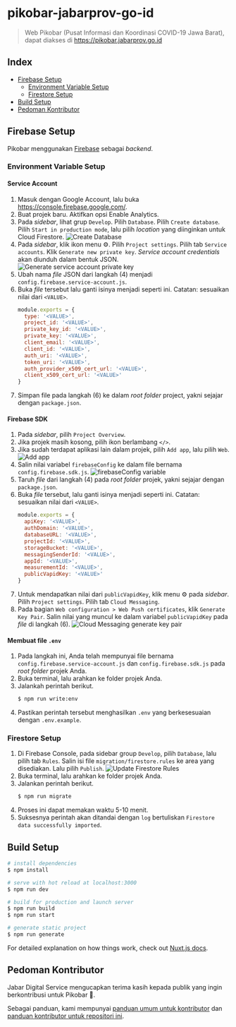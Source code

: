 # pikobar-jabarprov-go-id
> Web Pikobar (Pusat Informasi dan Koordinasi COVID-19 Jawa Barat), dapat diakses di https://pikobar.jabarprov.go.id


## Index
- [Firebase Setup](#firebase-setup)
  - [Environment Variable Setup](#environment-variable-setup)
  - [Firestore Setup](#firestore-setup)
- [Build Setup](#build-setup)
- [Pedoman Kontributor](#pedoman-kontributor)

## Firebase Setup
Pikobar menggunakan [Firebase](https://firebase.google.com/) sebagai _backend_.

### Environment Variable Setup
#### Service Account
1. Masuk dengan Google Account, lalu buka https://console.firebase.google.com/.
2. Buat projek baru. Aktifkan opsi Enable Analytics.
3. Pada _sidebar_, lihat grup `Develop`. Pilih `Database`. Pilih `Create database`. Pilih `Start in production mode`, lalu pilih _location_ yang diinginkan untuk Cloud Firestore.
![Create Database](https://user-images.githubusercontent.com/4391973/77878823-69d3ec80-7283-11ea-8a83-62857b58f229.png)
4. Pada _sidebar_, klik ikon menu :gear:. Pilih `Project settings`. Pilih tab `Service accounts`. Klik `Generate new private key`. _Service account credentials_ akan diunduh dalam bentuk JSON.
![Generate service account private key](https://user-images.githubusercontent.com/4391973/77879531-d7344d00-7284-11ea-880c-bedab6e508bd.png)
5. Ubah nama _file_ JSON dari langkah (4) menjadi `config.firebase.service-account.js`.
6. Buka _file_ tersebut lalu ganti isinya menjadi seperti ini. Catatan: sesuaikan nilai dari `<VALUE>`.
    ```javascript
    module.exports = {
      type: '<VALUE>',
      project_id: '<VALUE>',
      private_key_id: '<VALUE>',
      private_key: '<VALUE>',
      client_email: '<VALUE>',
      client_id: '<VALUE>',
      auth_uri: '<VALUE>',
      token_uri: '<VALUE>',
      auth_provider_x509_cert_url: '<VALUE>',
      client_x509_cert_url: '<VALUE>'
    }
    ```
7. Simpan file pada langkah (6) ke dalam _root folder_ project, yakni sejajar dengan `package.json`.

#### Firebase SDK
1. Pada _sidebar_, pilih `Project Overview`.
2. Jika projek masih kosong, pilih ikon berlambang `</>`.
3. Jika sudah terdapat aplikasi lain dalam projek, pilih `Add app`, lalu pilih `Web`.
![Add app](https://user-images.githubusercontent.com/4391973/78126183-53bd5c00-743c-11ea-9fdb-8bb7ae0d4aa2.png)
4. Salin nilai variabel `firebaseConfig` ke dalam file bernama `config.firebase.sdk.js`.
![firebaseConfig variable](https://user-images.githubusercontent.com/4391973/78128616-6a65b200-7440-11ea-854d-775a15094f80.png)
5. Taruh _file_ dari langkah (4) pada _root folder_ projek, yakni sejajar dengan `package.json`.
6. Buka _file_ tersebut, lalu ganti isinya menjadi seperti ini. Catatan: sesuaikan nilai dari `<VALUE>`.
    ```javascript
    module.exports = {
      apiKey: '<VALUE>',
      authDomain: '<VALUE>',
      databaseURL: '<VALUE>',
      projectId: '<VALUE>',
      storageBucket: '<VALUE>',
      messagingSenderId: '<VALUE>',
      appId: '<VALUE>',
      measurementId: '<VALUE>',
      publicVapidKey: '<VALUE>'
    }
    ```
7. Untuk mendapatkan nilai dari `publicVapidKey`, klik menu :gear: pada _sidebar_. Pilih `Project settings`. Pilih tab `Cloud Messaging`.
8. Pada bagian `Web configuration > Web Push certificates`, klik `Generate Key Pair`. Salin nilai yang muncul ke dalam variabel `publicVapidKey` pada _file_ di langkah (6). 
![Cloud Messaging generate key pair](https://user-images.githubusercontent.com/4391973/78129695-2ecbe780-7442-11ea-9197-7e55bd284380.png)

#### Membuat file `.env`
1. Pada langkah ini, Anda telah mempunyai file bernama `config.firebase.service-account.js` dan `config.firebase.sdk.js` pada _root folder_ projek Anda.
2. Buka terminal, lalu arahkan ke folder projek Anda.
3. Jalankah perintah berikut.
    ```bash
    $ npm run write:env
    ```
4. Pastikan perintah tersebut menghasilkan `.env` yang berkesesuaian dengan `.env.example`.

### Firestore Setup
1. Di Firebase Console, pada sidebar group `Develop`, pilih `Database`, lalu pilih tab `Rules`. Salin isi file `migration/firestore.rules` ke area yang disediakan. Lalu pilih `Publish`.
![Update Firestore Rules](https://user-images.githubusercontent.com/4391973/78131722-bb2bd980-7445-11ea-929d-26c5ee21012a.png)
2. Buka terminal, lalu arahkan ke folder projek Anda.
3. Jalankan perintah berikut.
    ```bash
    $ npm run migrate
    ```
4. Proses ini dapat memakan waktu 5-10 menit.
5. Suksesnya perintah akan ditandai dengan `log` bertuliskan `Firestore data successfully imported`.

## Build Setup

``` bash
# install dependencies
$ npm install

# serve with hot reload at localhost:3000
$ npm run dev

# build for production and launch server
$ npm run build
$ npm run start

# generate static project
$ npm run generate
```

For detailed explanation on how things work, check out [Nuxt.js docs](https://nuxtjs.org).

## Pedoman Kontributor

Jabar Digital Service mengucapkan terima kasih kepada publik yang ingin berkontribusi untuk Pikobar :pray:.

Sebagai panduan, kami mempunyai [panduan umum untuk kontributor](https://github.com/jabardigitalservice/pikobar-relawan-readme/blob/master/README.md) dan [panduan kontributor untuk repositori ini](CONTRIBUTING.md).
